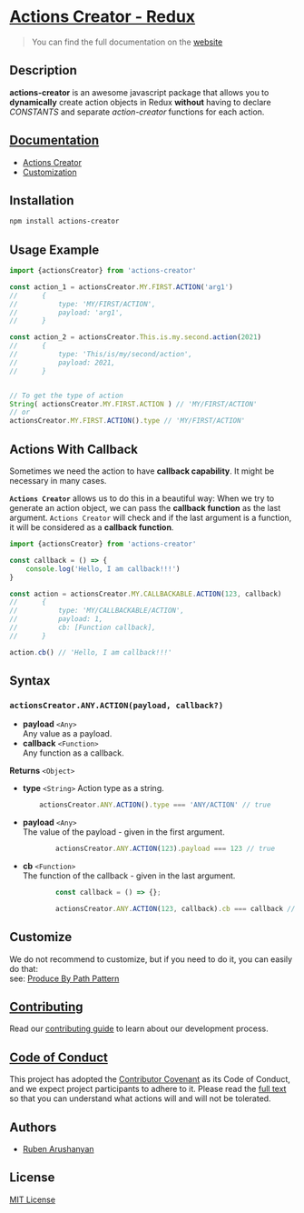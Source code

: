 # [Actions Creator - Redux](https://ruben-arushanyan.github.io/actions-creator)

> You can find the full documentation on the [website](https://ruben-arushanyan.github.io/actions-creator)

## Description

**actions-creator** is an awesome javascript package that allows you to **dynamically** create action objects in Redux **without** having to declare *CONSTANTS* and separate *action-creator* functions for each action.

## [Documentation](https://ruben-arushanyan.github.io/actions-creator)
- [Actions Creator](https://ruben-arushanyan.github.io/actions-creator/docs/actions-creator)
- [Customization](https://ruben-arushanyan.github.io/actions-creator/docs/customization)

## Installation

```bash
npm install actions-creator
```

## Usage Example


```javascript
import {actionsCreator} from 'actions-creator'

const action_1 = actionsCreator.MY.FIRST.ACTION('arg1')
//      {
//          type: 'MY/FIRST/ACTION',
//          payload: 'arg1',
//      } 

const action_2 = actionsCreator.This.is.my.second.action(2021)
//      {
//          type: 'This/is/my/second/action',
//          payload: 2021,
//      } 


// To get the type of action
String( actionsCreator.MY.FIRST.ACTION ) // 'MY/FIRST/ACTION'
// or
actionsCreator.MY.FIRST.ACTION().type // 'MY/FIRST/ACTION'

```

## Actions With Callback

Sometimes we need the action to have **callback capability**. It might be necessary in many cases.

**`Actions Creator`** allows us to do this in a beautiful way: 
When we try to generate an action object, we can pass the **callback function** as the last argument. `Actions Creator` will check and if the last argument is a function, it will be considered as a **callback function**.

```javascript
import {actionsCreator} from 'actions-creator'

const callback = () => {
    console.log('Hello, I am callback!!!')
}

const action = actionsCreator.MY.CALLBACKABLE.ACTION(123, callback)
//      {
//          type: 'MY/CALLBACKABLE/ACTION',
//          payload: 1,
//          cb: [Function callback],
//      }

action.cb() // 'Hello, I am callback!!!'
```

## Syntax

### `actionsCreator.ANY.ACTION(payload, callback?)`

- **payload** `<Any>`  
    Any value as a payload.
- **callback** `<Function>`  
    Any function as a callback.

**Returns** `<Object>` 

- **type** `<String>` Action type as a string.  
    ```js
        actionsCreator.ANY.ACTION().type === 'ANY/ACTION' // true
    ```
- **payload** `<Any>`  
    The value of the payload - given in the first argument.
    ```js
            actionsCreator.ANY.ACTION(123).payload === 123 // true
    ```
- **cb** `<Function>`  
    The function of the callback - given in the last argument.
    ```js
            const callback = () => {};

            actionsCreator.ANY.ACTION(123, callback).cb === callback // true
    ```

## Customize
We do not recommend to customize,
but if you need to do it, you can easily do that: \
see: [Produce By Path Pattern](https://github.com/ruben-arushanyan/produce-by-path)



## [Contributing](https://github.com/ruben-arushanyan/actions-creator/blob/master/CONTRIBUTING.md)

Read our [contributing guide](https://github.com/ruben-arushanyan/actions-creator/blob/master/CONTRIBUTING.md) to learn about our development process.

## [Code of Conduct](https://github.com/ruben-arushanyan/actions-creator/blob/master/CODE_OF_CONDUCT.md)

This project has adopted the [Contributor Covenant](https://www.contributor-covenant.org) as its Code of Conduct, and we expect project participants to adhere to it. Please read the [full text](https://github.com/ruben-arushanyan/actions-creator/blob/master/CODE_OF_CONDUCT.md) so that you can understand what actions will and will not be tolerated.

## Authors

- [Ruben Arushanyan](https://github.com/ruben-arushanyan)

## License

[MIT License](https://github.com/ruben-arushanyan/actions-creator/blob/master/LICENSE)
